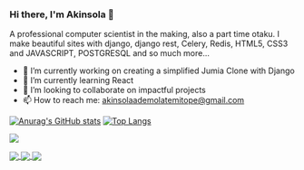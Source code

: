 ### Hi there, I'm Akinsola 👋

A professional computer scientist in the making, also a part time otaku. I make beautiful sites with django, django rest, Celery, Redis, HTML5, CSS3 and JAVASCRIPT, POSTGRESQL and so much more...

- 🔭 I’m currently working on creating a simplified Jumia Clone with Django
- 🌱 I’m currently learning React
- 👯 I’m looking to collaborate on impactful projects
- 📫 How to reach me: akinsolaademolatemitope@gmail.com

[![Anurag's GitHub stats](https://github-readme-stats.vercel.app/api?username=shols232&show_icons=true&theme=radical&line_height=40)](https://github.com/anuraghazra/github-readme-stats)
[![Top Langs](https://github-readme-stats.vercel.app/api/top-langs/?username=shols232&line_height=2.4rem)](https://github.com/anuraghazra/github-readme-stats)

![](https://komarev.com/ghpvc/?username=shols232)

<a href="https://github.com/shols232/python-tips-aid">
  <img align="center" src="https://github-readme-stats.vercel.app/api/pin/?username=shols232&repo=python-tips-aid" />
</a>
<a href="https://github.com/shols232/news-blog-angular">
  <img align="center" src="https://github-readme-stats.vercel.app/api/pin/?username=shols232&repo=news-blog-angular" />
</a>
<a href="https://github.com/shols232/angular-socialmedia-FE">
  <img align="center" src="https://github-readme-stats.vercel.app/api/pin/?username=shols232&repo=angular-socialmedia-FE" />
</a>
